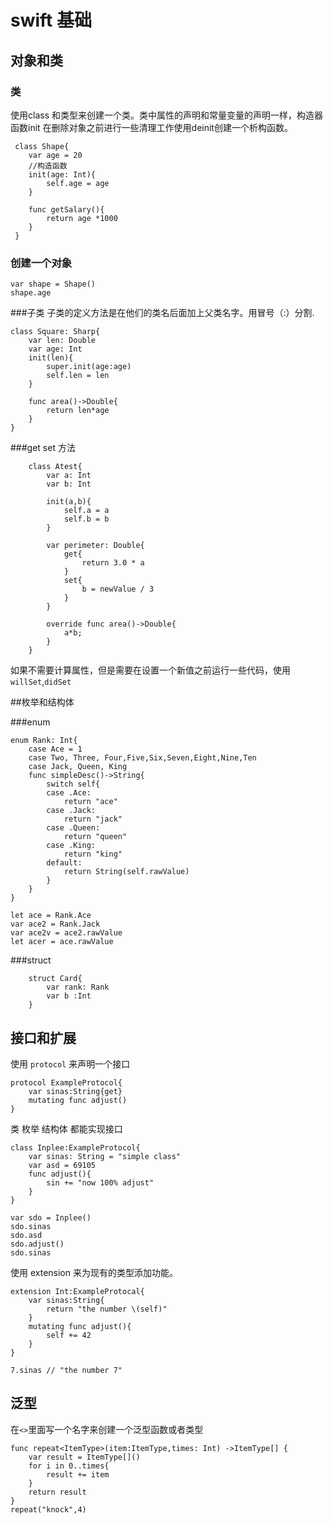# swift 基础

##  对象和类
### 类
使用class 和类型来创建一个类。类中属性的声明和常量变量的声明一样，构造器函数init 在删除对象之前进行一些清理工作使用deinit创建一个析构函数。
```
 class Shape{
    var age = 20
    //构造函数
    init(age: Int){
        self.age = age
    }

    func getSalary(){
        return age *1000
    }
 }

```

### 创建一个对象

```
var shape = Shape()
shape.age
```

###子类
子类的定义方法是在他们的类名后面加上父类名字。用冒号（:）分割.

```
class Square: Sharp{
    var len: Double
    var age: Int
    init(len){
        super.init(age:age)
        self.len = len
    }

    func area()->Double{
        return len*age
    }
}
```

###get set 方法

```
    class Atest{
        var a: Int
        var b: Int

        init(a,b){
            self.a = a
            self.b = b
        }

        var perimeter: Double{
            get{
                return 3.0 * a
            }
            set{
                b = newValue / 3
            }
        }

        override func area()->Double{
            a*b;
        }
    }
```

如果不需要计算属性，但是需要在设置一个新值之前运行一些代码，使用`willSet`,`didSet`

##枚举和结构体

###enum

```
enum Rank: Int{
    case Ace = 1
    case Two, Three, Four,Five,Six,Seven,Eight,Nine,Ten
    case Jack, Queen, King
    func simpleDesc()->String{
        switch self{
        case .Ace:
            return "ace"
        case .Jack:
            return "jack"
        case .Queen:
            return "queen"
        case .King:
            return "king"
        default:
            return String(self.rawValue)        
        }
    }
}

let ace = Rank.Ace
var ace2 = Rank.Jack
var ace2v = ace2.rawValue
let acer = ace.rawValue
```

###struct
```
    struct Card{
        var rank: Rank
        var b :Int
    }
```

## 接口和扩展

使用 `protocol` 来声明一个接口

```
protocol ExampleProtocol{
    var sinas:String{get}
    mutating func adjust()
}
```

类 枚举 结构体 都能实现接口

```
class Inplee:ExampleProtocol{
    var sinas: String = "simple class"
    var asd = 69105
    func adjust(){
        sin += "now 100% adjust" 
    } 
}

var sdo = Inplee()
sdo.sinas
sdo.asd
sdo.adjust()
sdo.sinas
```


使用 extension 来为现有的类型添加功能。

```
extension Int:ExampleProtocal{
    var sinas:String{
        return "the number \(self)"
    }
    mutating func adjust(){
        self += 42
    }
}

7.sinas // "the number 7"
```

## 泛型
在`<>`里面写一个名字来创建一个泛型函数或者类型

```
func repeat<ItemType>(item:ItemType,times: Int) ->ItemType[] {
    var result = ItemType[]()
    for i in 0..times{
        result += item 
    }
    return result
}
repeat("knock",4)
```

